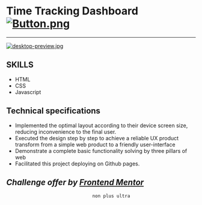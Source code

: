 # Time Tracking Dashboard [![Button.png](https://i.postimg.cc/zvTsvrq1/Button.png)](https://marianotorresleyva.github.io/time_tracking_dashboard/)

---

[![desktop-preview.jpg](https://i.postimg.cc/WpCM6HC3/desktop-preview.jpg)](https://marianotorresleyva.github.io/time_tracking_dashboard/)

## SKILLS

-   HTML
-   CSS
-   Javascript

## Technical specifications

-   Implemented the optimal layout according to their device screen size, reducing inconvenience to the final user.
-   Executed the design step by step to achieve a reliable UX product transform from a simple web product to a friendly user-interface
-   Demonstrate a complete basic functionality solving by three pillars of web
-   Facilitated this project deploying on Github pages.

## _Challenge offer by [Frontend Mentor](https://www.frontendmentor.io/challenges)_

                                    non plus ultra
